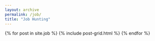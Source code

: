 ```yaml
---
layout: archive
permalink: /job/
title: "Job Hunting"
---
```


<div class="tiles">
  {% for post in site.job %}
    {% include post-grid.html %}
  {% endfor %}
</div>